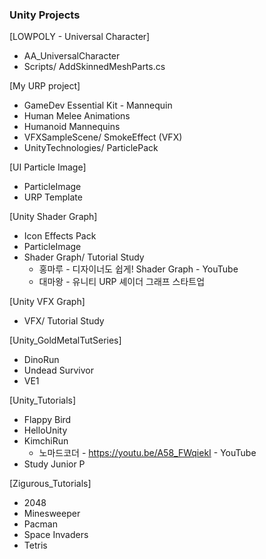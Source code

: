 ### Unity Projects


[LOWPOLY - Universal Character]
- AA_UniversalCharacter
- Scripts/ AddSkinnedMeshParts.cs


[My URP project]
- GameDev Essential Kit - Mannequin
- Human Melee Animations
- Humanoid Mannequins
- VFXSampleScene/ SmokeEffect (VFX)
- UnityTechnologies/ ParticlePack


[UI Particle Image]
- ParticleImage
- URP Template


[Unity Shader Graph]
- Icon Effects Pack
- ParticleImage
- Shader Graph/ Tutorial Study
  + 홍마루 - 디자이너도 쉽게! Shader Graph - YouTube
  + 대마왕 - 유니티 URP 셰이더 그래프 스타트업


[Unity VFX Graph]
- VFX/ Tutorial Study


[Unity_GoldMetalTutSeries]
- DinoRun
- Undead Survivor
- VE1


[Unity_Tutorials]
- Flappy Bird
- HelloUnity
- KimchiRun
  + 노마드코더 - https://youtu.be/A58_FWqiekI - YouTube
- Study Junior P


[Zigurous_Tutorials]
- 2048
- Minesweeper
- Pacman
- Space Invaders
- Tetris
